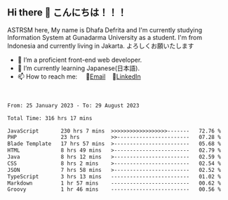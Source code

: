 ## Hi there 👋 こんにちは！！！
ASTRSM here, My name is Dhafa Defrita and I'm currently studying Information System at Gunadarma University as a student. I'm from Indonesia and currently living in Jakarta. よろしくお願いたします

- 🔭 I’m a proficient front-end web developer.
- 🌱 I’m currently learning Japanese(日本語).
- 📫 How to reach me: &nbsp;&nbsp;&nbsp;&nbsp;📧[Email](dhafadefrita@gmail.com)&nbsp;&nbsp;&nbsp;&nbsp;💼[LinkedIn](https://www.linkedin.com/in/dhafa-defrita-rama-yudistira-9357a9229/)
<br>
<!-- <p align="left">
<a href="https://github.com/ASTRSM">
  <img height="180em" src="https://github-readme-stats-eight-theta.vercel.app/api?username=ASTRSM&show_icons=true&theme=dracula&include_all_commits=true&count_private=true"/>
  <img height="180em" src="https://github-readme-stats-eight-theta.vercel.app/api/top-langs/?username=ASTRSM&layout=compact&langs_count=8&theme=dracula"/>
</a>
</p> -->

<!--START_SECTION:waka-->

```txt
From: 25 January 2023 - To: 29 August 2023

Total Time: 316 hrs 17 mins

JavaScript       230 hrs 7 mins  >>>>>>>>>>>>>>>>>>-------   72.76 %
PHP              23 hrs          >>-----------------------   07.28 %
Blade Template   17 hrs 57 mins  >------------------------   05.68 %
HTML             8 hrs 49 mins   >------------------------   02.79 %
Java             8 hrs 12 mins   >------------------------   02.59 %
CSS              8 hrs 2 mins    >------------------------   02.54 %
JSON             7 hrs 58 mins   >------------------------   02.52 %
TypeScript       3 hrs 13 mins   -------------------------   01.02 %
Markdown         1 hr 57 mins    -------------------------   00.62 %
Groovy           1 hr 46 mins    -------------------------   00.56 %
```

<!--END_SECTION:waka-->
